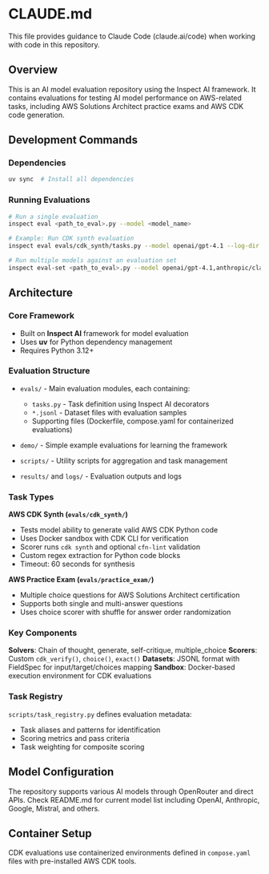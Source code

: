 # CLAUDE.md

This file provides guidance to Claude Code (claude.ai/code) when working with code in this repository.

## Overview

This is an AI model evaluation repository using the Inspect AI framework. It contains evaluations for testing AI model performance on AWS-related tasks, including AWS Solutions Architect practice exams and AWS CDK code generation.

## Development Commands

### Dependencies
```bash
uv sync  # Install all dependencies
```

### Running Evaluations
```bash
# Run a single evaluation
inspect eval <path_to_eval>.py --model <model_name>

# Example: Run CDK synth evaluation
inspect eval evals/cdk_synth/tasks.py --model openai/gpt-4.1 --log-dir results/

# Run multiple models against an evaluation set
inspect eval-set <path_to_eval>.py --model openai/gpt-4.1,anthropic/claude-sonnet-4 --logs-dir logs/<unique_folder_name>
```

## Architecture

### Core Framework
- Built on **Inspect AI** framework for model evaluation
- Uses **uv** for Python dependency management
- Requires Python 3.12+

### Evaluation Structure
- `evals/` - Main evaluation modules, each containing:
  - `tasks.py` - Task definition using Inspect AI decorators
  - `*.jsonl` - Dataset files with evaluation samples
  - Supporting files (Dockerfile, compose.yaml for containerized evaluations)

- `demo/` - Simple example evaluations for learning the framework
- `scripts/` - Utility scripts for aggregation and task management
- `results/` and `logs/` - Evaluation outputs and logs

### Task Types

**AWS CDK Synth (`evals/cdk_synth/`)**
- Tests model ability to generate valid AWS CDK Python code
- Uses Docker sandbox with CDK CLI for verification
- Scorer runs `cdk synth` and optional `cfn-lint` validation
- Custom regex extraction for Python code blocks
- Timeout: 60 seconds for synthesis

**AWS Practice Exam (`evals/practice_exam/`)**
- Multiple choice questions for AWS Solutions Architect certification
- Supports both single and multi-answer questions
- Uses choice scorer with shuffle for answer order randomization

### Key Components

**Solvers**: Chain of thought, generate, self-critique, multiple_choice
**Scorers**: Custom `cdk_verify()`, `choice()`, `exact()`
**Datasets**: JSONL format with FieldSpec for input/target/choices mapping
**Sandbox**: Docker-based execution environment for CDK evaluations

### Task Registry
`scripts/task_registry.py` defines evaluation metadata:
- Task aliases and patterns for identification
- Scoring metrics and pass criteria
- Task weighting for composite scoring

## Model Configuration
The repository supports various AI models through OpenRouter and direct APIs. Check README.md for current model list including OpenAI, Anthropic, Google, Mistral, and others.

## Container Setup
CDK evaluations use containerized environments defined in `compose.yaml` files with pre-installed AWS CDK tools.